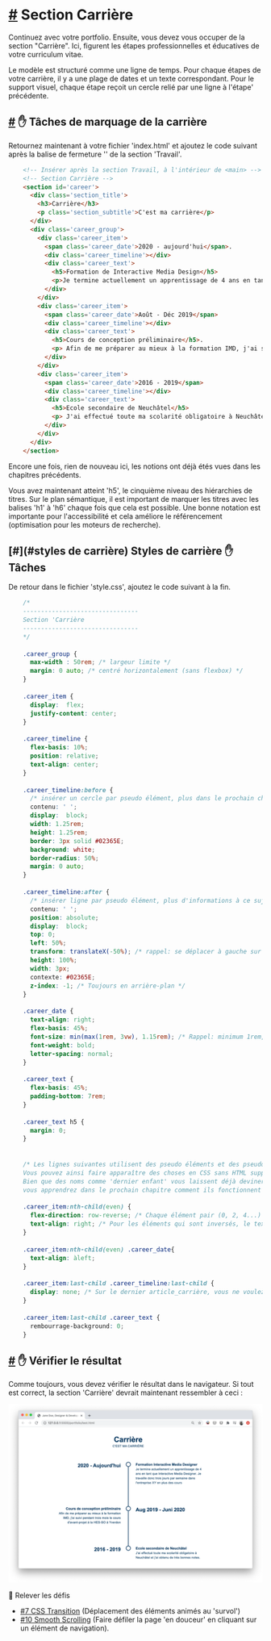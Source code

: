[#](#section-carrière) Section Carrière
===================================

Continuez avec votre portfolio. Ensuite, vous devez vous occuper de la section "Carrière". Ici, figurent les étapes professionnelles et éducatives de votre curriculum vitae.

Le modèle est structuré comme une ligne de temps. Pour chaque étapes de votre carrière, il y a une plage de dates et un texte correspondant. Pour le support visuel, chaque étape reçoit un cercle relié par une ligne à l'étape' précédente.

[#](#carrière-marquage) :hand: Tâches de marquage de la carrière
-----------------------------------------

Retournez maintenant à votre fichier 'index.html' et ajoutez le code suivant après la balise de fermeture '</section>' de la section 'Travail'.

```html
    <!-- Insérer après la section Travail, à l'intérieur de <main> -->
    <!-- Section Carrière -->
    <section id='career'>
      <div class='section_title'>
        <h3>Carrière</h3>
        <p class='section_subtitle'>C'est ma carrière</p>
      </div>
      <div class='career_group'>
        <div class='career_item'>
          <span class='career_date'>2020 - aujourd'hui</span>.
          <div class='career_timeline'></div>
          <div class='career_text'>
            <h5>Formation de Interactive Media Design</h5>
            <p>Je termine actuellement un apprentissage de 4 ans en tant que Interactive Media Designer. Je travaille donc trois jours par semaine dans l'entreprise XY en plus des cours</p>.
          </div>
        </div>
        <div class='career_item'>
          <span class='career_date'>Août - Déc 2019</span>
          <div class='career_timeline'></div>
          <div class='career_text'>
            <h5>Cours de conception préliminaire</h5>.
            <p> Afin de me préparer au mieux à la formation IMD, j'ai suivi pendant trois mois le cours d'avant-projet à la HES-SO à Yverdon</p>.
          </div>
        </div>
        <div class='career_item'>
          <span class='career_date'>2016 - 2019</span>
          <div class='career_timeline'></div>
          <div class='career_text'>
            <h5>Ecole secondaire de Neuchâtel</h5>
            <p> J'ai effectué toute ma scolarité obligatoire à Neuchâtel et j'ai obtenu de très bonnes notes.
          </div>
        </div>
      </div>
    </section>
```  

Encore une fois, rien de nouveau ici, les notions ont déjà étés vues dans les chapitres précédents.

Vous avez maintenant atteint 'h5', le cinquième niveau des hiérarchies de titres. Sur le plan sémantique, il est important de marquer les titres avec les balises 'h1' à 'h6' chaque fois que cela est possible. Une bonne notation est importante pour l'accessibilité et cela améliore le référencement (optimisation pour les moteurs de recherche).

[#](#styles de carrière) Styles de carrière :hand: Tâches
-----------------------------------------

De retour dans le fichier 'style.css', ajoutez le code suivant à la fin.

```css
    /* 
    --------------------------------
    Section 'Carrière
    --------------------------------
    */
    
    .career_group {
      max-width : 50rem; /* largeur limite */
      margin: 0 auto; /* centré horizontalement (sans flexbox) */
    }
    
    .career_item {
      display:  flex;
      justify-content: center;
    }
    
    .career_timeline {
      flex-basis: 10%;
      position: relative;
      text-align: center;
    }
    
    .career_timeline:before {
      /* insérer un cercle par pseudo élément, plus dans le prochain chapitre */
      contenu: ' ';
      display:  block;
      width: 1.25rem;
      height: 1.25rem;
      border: 3px solid #02365E;
      background: white;
      border-radius: 50%;
      margin: 0 auto;
    }
    
    .career_timeline:after {
      /* insérer ligne par pseudo élément, plus d'informations à ce sujet dans le prochain chapitre */
      contenu: ' ';
      position: absolute;
      display:  block;
      top: 0;
      left: 50%;
      transform: translateX(-50%); /* rappel: se déplacer à gauche sur l'axe des x de la moitié de sa propre largeur */
      height: 100%;
      width: 3px;
      contexte: #02365E;
      z-index: -1; /* Toujours en arrière-plan */
    }
    
    .career_date {
      text-align: right;
      flex-basis: 45%;
      font-size: min(max(1rem, 3vw), 1.15rem); /* Rappel: minimum 1rem, maximum 1.15rem. Entre 3 % de la largeur de l'écran */
      font-weight: bold;
      letter-spacing: normal;
    }
    
    .career_text {
      flex-basis: 45%;
      padding-bottom: 7rem;
    }
    
    .career_text h5 {
      margin: 0;
    }

    
    /* Les lignes suivantes utilisent des pseudo éléments et des pseudo classes. 
    Vous pouvez ainsi faire apparaître des choses en CSS sans HTML supplémentaire, et manipuler les éléments DOM de manière sélective.
    Bien que des noms comme 'dernier enfant' vous laissent déjà deviner ce qui se passe là-bas, 
    vous apprendrez dans le prochain chapitre comment ils fonctionnent exactement. */

    .career_item:nth-child(even) {
      flex-direction: row-reverse; /* Chaque élément pair (0, 2, 4...) doit être affiché en sens inverse. */
      text-align: right; /* Pour les éléments qui sont inversés, le texte doit être aligné à droite */.
    }
    
    .career_item:nth-child(even) .career_date{
      text-align: àleft;
    }
    
    .career_item:last-child .career_timeline:last-child {
      display: none; /* Sur le dernier article_carrière, vous ne voulez pas afficher une ligne verticale */
    }
    
    .career_item:last-child .career_text {
      rembourrage-background: 0;
    }
``` 

[#](#check-in-browser) :hand: Vérifier le résultat
---------------------------------------------------------

Comme toujours, vous devez vérifier le résultat dans le navigateur. Si tout est correct, la section 'Carrière' devrait maintenant ressembler à ceci :

![Carrière avec des styles](https://github.com/inetis-ch/viscom-cie1/raw/main/asset/img/career.45fb0a56.png)

:mega: Relever les défis

* [#7 CSS Transition](/viscom-cie1/challenges/#_7-css-transition) (Déplacement des éléments animés au 'survol')
* [#10 Smooth Scrolling](/viscom-cie1/challenges/#_10-smooth-scrolling) (Faire défiler la page 'en douceur' en cliquant sur un élément de navigation).
